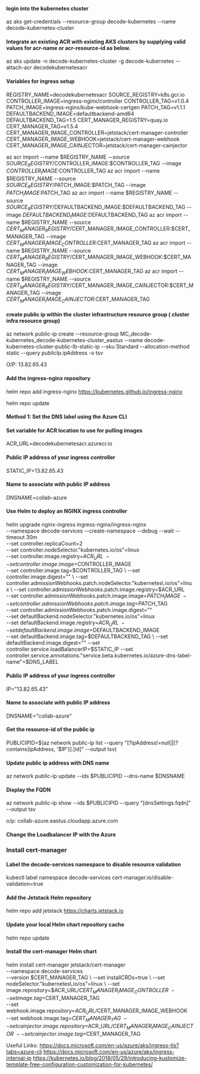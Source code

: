 #### login into the kubernetes cluster
az aks get-credentials --resource-group decode-kubernetes --name decode-kubernetes-cluster 

#### Integrate an existing ACR with existing AKS clusters by supplying valid values for acr-name or acr-resource-id as below.
az aks update -n decode-kubernetes-cluster -g decode-kubernetes --attach-acr decodekubernetesacr


#### Variables for ingress setup
REGISTRY_NAME=decodekubernetesacr
SOURCE_REGISTRY=k8s.gcr.io
CONTROLLER_IMAGE=ingress-nginx/controller
CONTROLLER_TAG=v1.0.4
PATCH_IMAGE=ingress-nginx/kube-webhook-certgen
PATCH_TAG=v1.1.1
DEFAULTBACKEND_IMAGE=defaultbackend-amd64
DEFAULTBACKEND_TAG=1.5
CERT_MANAGER_REGISTRY=quay.io
CERT_MANAGER_TAG=v1.5.4
CERT_MANAGER_IMAGE_CONTROLLER=jetstack/cert-manager-controller
CERT_MANAGER_IMAGE_WEBHOOK=jetstack/cert-manager-webhook
CERT_MANAGER_IMAGE_CAINJECTOR=jetstack/cert-manager-cainjector

az acr import --name $REGISTRY_NAME --source $SOURCE_REGISTRY/$CONTROLLER_IMAGE:$CONTROLLER_TAG --image $CONTROLLER_IMAGE:$CONTROLLER_TAG
az acr import --name $REGISTRY_NAME --source $SOURCE_REGISTRY/$PATCH_IMAGE:$PATCH_TAG --image $PATCH_IMAGE:$PATCH_TAG
az acr import --name $REGISTRY_NAME --source $SOURCE_REGISTRY/$DEFAULTBACKEND_IMAGE:$DEFAULTBACKEND_TAG --image $DEFAULTBACKEND_IMAGE:$DEFAULTBACKEND_TAG
az acr import --name $REGISTRY_NAME --source $CERT_MANAGER_REGISTRY/$CERT_MANAGER_IMAGE_CONTROLLER:$CERT_MANAGER_TAG --image $CERT_MANAGER_IMAGE_CONTROLLER:$CERT_MANAGER_TAG
az acr import --name $REGISTRY_NAME --source $CERT_MANAGER_REGISTRY/$CERT_MANAGER_IMAGE_WEBHOOK:$CERT_MANAGER_TAG --image $CERT_MANAGER_IMAGE_WEBHOOK:$CERT_MANAGER_TAG
az acr import --name $REGISTRY_NAME --source $CERT_MANAGER_REGISTRY/$CERT_MANAGER_IMAGE_CAINJECTOR:$CERT_MANAGER_TAG --image $CERT_MANAGER_IMAGE_CAINJECTOR:$CERT_MANAGER_TAG


#### create public ip within the cluster infrastructure resource group ( cluster infra resource group)

az network public-ip create --resource-group MC_decode-kubernetes_decode-kubernetes-cluster_eastus --name decode-kubernetes-cluster-public-lb-static-ip --sku Standard --allocation-method static --query publicIp.ipAddress -o tsv

O/P: 13.82.65.43


#### Add the ingress-nginx repository
helm repo add ingress-nginx https://kubernetes.github.io/ingress-nginx

helm repo update


#### Method 1: Set the DNS label using the Azure CLI

#### Set variable for ACR location to use for pulling images
ACR_URL=decodekubernetesacr.azurecr.io
#### Public IP address of your ingress controller
STATIC_IP=13.82.65.43
#### Name to associate with public IP address
DNSNAME=collab-azure

#### Use Helm to deploy an NGINX ingress controller
helm upgrade nginx-ingress ingress-nginx/ingress-nginx \
    --namespace decode-services --create-namespace --debug --wait --timeout 30m \
    --set controller.replicaCount=2 \
    --set controller.nodeSelector."kubernetes\.io/os"=linux \
    --set controller.image.registry=$ACR_URL \
    --set controller.image.image=$CONTROLLER_IMAGE \
    --set controller.image.tag=$CONTROLLER_TAG \
    --set controller.image.digest="" \
    --set controller.admissionWebhooks.patch.nodeSelector."kubernetes\.io/os"=linux \
    --set controller.admissionWebhooks.patch.image.registry=$ACR_URL \
    --set controller.admissionWebhooks.patch.image.image=$PATCH_IMAGE \
    --set controller.admissionWebhooks.patch.image.tag=$PATCH_TAG \
    --set controller.admissionWebhooks.patch.image.digest="" \
    --set defaultBackend.nodeSelector."kubernetes\.io/os"=linux \
    --set defaultBackend.image.registry=$ACR_URL \
    --set defaultBackend.image.image=$DEFAULTBACKEND_IMAGE \
    --set defaultBackend.image.tag=$DEFAULTBACKEND_TAG \
    --set defaultBackend.image.digest="" --set controller.service.loadBalancerIP=$STATIC_IP --set controller.service.annotations."service\.beta\.kubernetes\.io/azure-dns-label-name"=$DNS_LABEL


	
	
#### Public IP address of your ingress controller
IP="13.82.65.43"

#### Name to associate with public IP address
DNSNAME="collab-azure"



#### Get the resource-id of the public ip
PUBLICIPID=$(az network public-ip list --query "[?ipAddress!=null]|[?contains(ipAddress, '$IP')].[id]" --output tsv)

#### Update public ip address with DNS name
az network public-ip update --ids $PUBLICIPID --dns-name $DNSNAME

#### Display the FQDN
az network public-ip show --ids $PUBLICIPID --query "[dnsSettings.fqdn]" --output tsv

o/p: collab-azure.eastus.cloudapp.azure.com


#### Change the Loadbalancer IP with the Azure 

### Install cert-manager

#### Label the decode-services namespace to disable resource validation
kubectl label namespace decode-services cert-manager.io/disable-validation=true

#### Add the Jetstack Helm repository
helm repo add jetstack https://charts.jetstack.io

#### Update your local Helm chart repository cache
helm repo update

#### Install the cert-manager Helm chart
helm install cert-manager jetstack/cert-manager \
  --namespace decode-services \
  --version $CERT_MANAGER_TAG \
  --set installCRDs=true \
  --set nodeSelector."kubernetes\.io/os"=linux \
  --set image.repository=$ACR_URL/$CERT_MANAGER_IMAGE_CONTROLLER \
  --set image.tag=$CERT_MANAGER_TAG \
  --set webhook.image.repository=$ACR_URL/$CERT_MANAGER_IMAGE_WEBHOOK \
  --set webhook.image.tag=$CERT_MANAGER_TAG \
  --set cainjector.image.repository=$ACR_URL/$CERT_MANAGER_IMAGE_CAINJECTOR \
  --set cainjector.image.tag=$CERT_MANAGER_TAG
  
  				
				

Useful Links:
https://docs.microsoft.com/en-us/azure/aks/ingress-tls?tabs=azure-cli
https://docs.microsoft.com/en-us/azure/aks/ingress-internal-ip
https://kubernetes.io/blog/2018/05/29/introducing-kustomize-template-free-configuration-customization-for-kubernetes/
